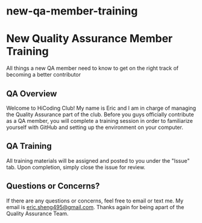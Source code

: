 # new-qa-member-training
 # New Quality Assurance Member Training
 All things a new QA member need to know to get on the right track of becoming a better contributor

 ## QA Overview 
 Welcome to HiCoding Club! My name is Eric and I am in charge of managing the Quality Assurance part of the club. Before you guys officially contribute as a QA member, you will complete a training session in order to familiarize yourself with GitHub and setting up the environment on your computer. 


 ## QA Training 
 All training materials will be assigned and posted to you under the "Issue" tab. Upon completion, simply close the issue for review. 

 ## Questions or Concerns? 
 If there are any questions or concerns, feel free to email or text me. My email is eric.sheng495@gmail.com. 
 Thanks again for being apart of the Quality Assurance Team. 
